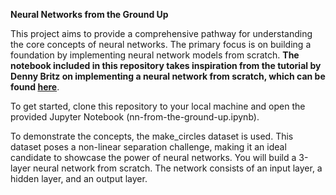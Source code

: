 **Neural Networks from the Ground Up**

This project aims to provide a comprehensive pathway for understanding the core concepts of neural networks. The primary focus is on building a  foundation by implementing neural network models from scratch. **The notebook included in this repository takes inspiration from the tutorial by Denny Britz on implementing a neural network from scratch, which can be found <a href="https://dennybritz.com/posts/wildml/implementing-a-neural-network-from-scratch/" target="_blank">here</a>**.

To get started, clone this repository to your local machine and open the provided Jupyter Notebook (nn-from-the-ground-up.ipynb). 

To demonstrate the concepts, the make_circles dataset is used. This dataset poses a non-linear separation challenge, making it an ideal candidate to showcase the power of neural networks. You will build a 3-layer neural network from scratch. The network consists of an input layer, a hidden layer, and an output layer. 

